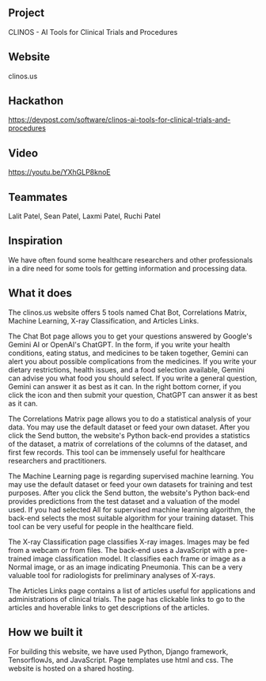 ## Project
CLINOS - AI Tools for Clinical Trials and Procedures

## Website
clinos.us

## Hackathon
https://devpost.com/software/clinos-ai-tools-for-clinical-trials-and-procedures

## Video
https://youtu.be/YXhGLP8knoE

## Teammates
Lalit Patel, Sean Patel, Laxmi Patel, Ruchi Patel

## Inspiration

We have often found some healthcare researchers and other professionals in a dire need for some tools for getting information and processing data. 

## What it does

The clinos.us website offers 5 tools named Chat Bot, Correlations Matrix, Machine Learning, X-ray Classification, and Articles Links.

The Chat Bot page allows you to get your questions answered by Google's Gemini AI or OpenAI's ChatGPT. In the form, if you write your health conditions, eating status, and medicines to be taken together, Gemini can alert you about possible complications from the medicines. If you write your dietary restrictions, health issues, and a food selection available, Gemini can advise you what food you should select. If you write a general question, Gemini can answer it as best as it can. In the right bottom corner, if you click the icon and then submit your question, ChatGPT can answer it as best as it can.

The Correlations Matrix page allows you to do a statistical analysis of your data. You may use the default dataset or feed your own dataset. After you click the Send button, the website's Python back-end provides a statistics of the dataset, a matrix of correlations of the columns of the dataset, and first few records. This tool can be immensely useful for healthcare researchers and practitioners.

The Machine Learning page is regarding supervised machine learning. You may use the default dataset or feed your own datasets for training and test purposes. After you click the Send button, the website's Python back-end provides predictions from the test dataset and a valuation of the model used. If you had selected All for supervised machine learning algorithm, the back-end selects the most suitable algorithm for your training dataset. This tool can be very useful for people in the healthcare field.

The X-ray Classification page classifies X-ray images. Images may be fed from a webcam or from files. The back-end uses a JavaScript with a pre-trained image classification model. It classifies each frame or image as a Normal image, or as an image indicating Pneumonia. This can be a very valuable tool for radiologists for preliminary analyses of X-rays.

The Articles Links page contains a list of articles useful for applications and administrations of clinical trials. The page has clickable links to go to the articles and hoverable links to get descriptions of the articles.

## How we built it

For building this website, we have used Python, Django framework, TensorflowJs, and JavaScript. Page templates use html and css. The website is hosted on a shared hosting.
